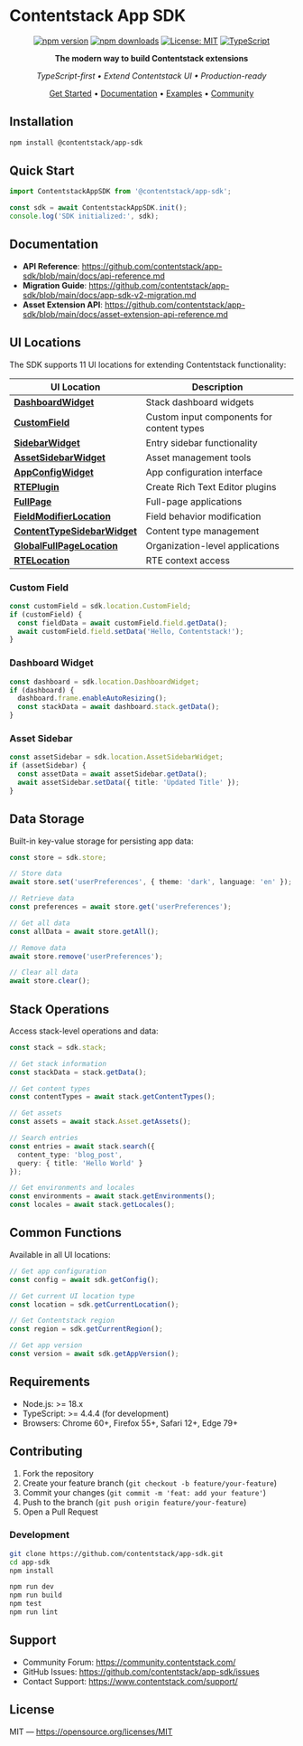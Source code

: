 # Contentstack App SDK

<div align="center">

[![npm version](https://img.shields.io/npm/v/@contentstack/app-sdk.svg?style=for-the-badge&color=blue)](https://www.npmjs.com/package/@contentstack/app-sdk)
[![npm downloads](https://img.shields.io/npm/dm/@contentstack/app-sdk.svg?style=for-the-badge&color=green)](https://www.npmjs.com/package/@contentstack/app-sdk)
[![License: MIT](https://img.shields.io/badge/License-MIT-yellow.svg?style=for-the-badge)](https://opensource.org/licenses/MIT)
[![TypeScript](https://img.shields.io/badge/%3C%2F%3E-TypeScript-%230074c1.svg?style=for-the-badge)](https://www.typescriptlang.org/)

**The modern way to build Contentstack extensions**

*TypeScript-first • Extend Contentstack UI • Production-ready*

[Get Started](#-get-started) • [Documentation](./docs/api-reference.md) • [Examples](#-examples) • [Community](https://community.contentstack.com/)

</div>

## Installation

```bash
npm install @contentstack/app-sdk
```

## Quick Start

```ts
import ContentstackAppSDK from '@contentstack/app-sdk';

const sdk = await ContentstackAppSDK.init();
console.log('SDK initialized:', sdk);
```

## Documentation

- **API Reference**: https://github.com/contentstack/app-sdk/blob/main/docs/api-reference.md
- **Migration Guide**: https://github.com/contentstack/app-sdk/blob/main/docs/app-sdk-v2-migration.md
- **Asset Extension API**: https://github.com/contentstack/app-sdk/blob/main/docs/asset-extension-api-reference.md

## UI Locations

The SDK supports 11 UI locations for extending Contentstack functionality:

| UI Location | Description |
|-------------|-------------|
| **[DashboardWidget](./docs/api-reference.md#dashboardwidget)** | Stack dashboard widgets |
| **[CustomField](./docs/api-reference.md#customfield)** | Custom input components for content types |
| **[SidebarWidget](./docs/api-reference.md#sidebarwidget)** | Entry sidebar functionality |
| **[AssetSidebarWidget](./docs/api-reference.md#assetsidebarwidget)** | Asset management tools |
| **[AppConfigWidget](./docs/api-reference.md#appconfigwidget)** | App configuration interface |
| **[RTEPlugin](./docs/rte-plugin.md)** | Create Rich Text Editor plugins |
| **[FullPage](./docs/api-reference.md#fullpage)** | Full-page applications |
| **[FieldModifierLocation](./docs/api-reference.md#fieldmodifierlocation)** | Field behavior modification |
| **[ContentTypeSidebarWidget](./docs/api-reference.md#contenttypesidebarwidget)** | Content type management |
| **[GlobalFullPageLocation](./docs/api-reference.md#globalfullpagelocation)** | Organization-level applications |
| **[RTELocation](./docs/api-reference.md#rtelocation)** | RTE context access |



### Custom Field

```ts
const customField = sdk.location.CustomField;
if (customField) {
  const fieldData = await customField.field.getData();
  await customField.field.setData('Hello, Contentstack!');
}
```

### Dashboard Widget

```ts
const dashboard = sdk.location.DashboardWidget;
if (dashboard) {
  dashboard.frame.enableAutoResizing();
  const stackData = await dashboard.stack.getData();
}
```

### Asset Sidebar

```ts
const assetSidebar = sdk.location.AssetSidebarWidget;
if (assetSidebar) {
  const assetData = await assetSidebar.getData();
  await assetSidebar.setData({ title: 'Updated Title' });
}
```

## Data Storage

Built-in key-value storage for persisting app data:

```ts
const store = sdk.store;

// Store data
await store.set('userPreferences', { theme: 'dark', language: 'en' });

// Retrieve data
const preferences = await store.get('userPreferences');

// Get all data
const allData = await store.getAll();

// Remove data
await store.remove('userPreferences');

// Clear all data
await store.clear();
```

## Stack Operations

Access stack-level operations and data:

```ts
const stack = sdk.stack;

// Get stack information
const stackData = stack.getData();

// Get content types
const contentTypes = await stack.getContentTypes();

// Get assets
const assets = await stack.Asset.getAssets();

// Search entries
const entries = await stack.search({
  content_type: 'blog_post',
  query: { title: 'Hello World' }
});

// Get environments and locales
const environments = await stack.getEnvironments();
const locales = await stack.getLocales();
```

## Common Functions

Available in all UI locations:

```ts
// Get app configuration
const config = await sdk.getConfig();

// Get current UI location type
const location = sdk.getCurrentLocation();

// Get Contentstack region
const region = sdk.getCurrentRegion();

// Get app version
const version = await sdk.getAppVersion();
```

## Requirements

- Node.js: >= 18.x
- TypeScript: >= 4.4.4 (for development)
- Browsers: Chrome 60+, Firefox 55+, Safari 12+, Edge 79+

## Contributing

1. Fork the repository
2. Create your feature branch (`git checkout -b feature/your-feature`)
3. Commit your changes (`git commit -m 'feat: add your feature'`)
4. Push to the branch (`git push origin feature/your-feature`)
5. Open a Pull Request

### Development

```bash
git clone https://github.com/contentstack/app-sdk.git
cd app-sdk
npm install

npm run dev
npm run build
npm test
npm run lint
```

## Support

- Community Forum: https://community.contentstack.com/
- GitHub Issues: https://github.com/contentstack/app-sdk/issues
- Contact Support: https://www.contentstack.com/support/

## License

MIT — https://opensource.org/licenses/MIT
